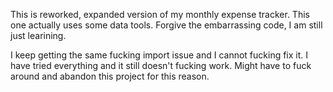 This is  reworked, expanded version of my monthly expense tracker.
This one actually uses some data tools.
Forgive the embarrassing code, I am still just learining.

I keep getting the same fucking import issue and I cannot fucking fix it.
I have tried everything and it still doesn't fucking work.
Might have to fuck around and abandon this project for this reason.